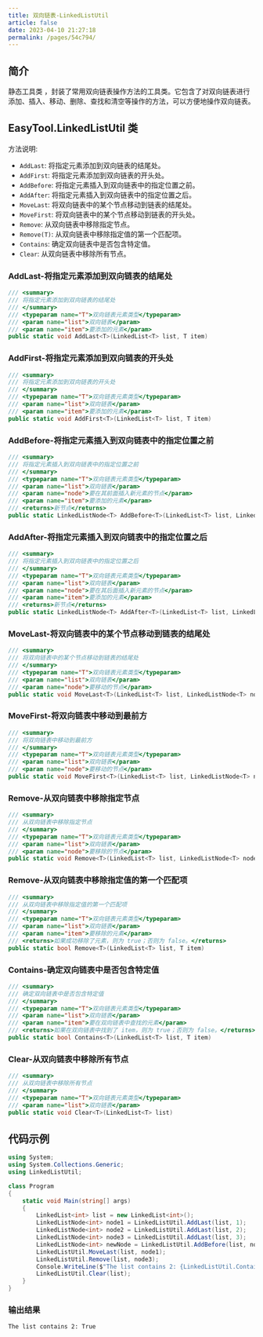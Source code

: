 ```yaml
---
title: 双向链表-LinkedListUtil
article: false
date: 2023-04-10 21:27:18
permalink: /pages/54c794/
---
```


## 简介

静态工具类 <Badge text="LinkedListUtil"/>，封装了常用双向链表操作方法的工具类。它包含了对双向链表进行添加、插入、移动、删除、查找和清空等操作的方法，可以方便地操作双向链表。

## EasyTool.LinkedListUtil 类

方法说明:

- `AddLast`: 将指定元素添加到双向链表的结尾处。
- `AddFirst`: 将指定元素添加到双向链表的开头处。
- `AddBefore`: 将指定元素插入到双向链表中的指定位置之前。
- `AddAfter`: 将指定元素插入到双向链表中的指定位置之后。
- `MoveLast`: 将双向链表中的某个节点移动到链表的结尾处。
- `MoveFirst`: 将双向链表中的某个节点移动到链表的开头处。
- `Remove`: 从双向链表中移除指定节点。
- `Remove(T)`: 从双向链表中移除指定值的第一个匹配项。
- `Contains`: 确定双向链表中是否包含特定值。
- `Clear`: 从双向链表中移除所有节点。

### AddLast-将指定元素添加到双向链表的结尾处

```csharp
/// <summary>
/// 将指定元素添加到双向链表的结尾处
/// </summary>
/// <typeparam name="T">双向链表元素类型</typeparam>
/// <param name="list">双向链表</param>
/// <param name="item">要添加的元素</param>
public static void AddLast<T>(LinkedList<T> list, T item)
```

### AddFirst-将指定元素添加到双向链表的开头处

```csharp
/// <summary>
/// 将指定元素添加到双向链表的开头处
/// </summary>
/// <typeparam name="T">双向链表元素类型</typeparam>
/// <param name="list">双向链表</param>
/// <param name="item">要添加的元素</param>
public static void AddFirst<T>(LinkedList<T> list, T item)
```

### AddBefore-将指定元素插入到双向链表中的指定位置之前

```csharp
/// <summary>
/// 将指定元素插入到双向链表中的指定位置之前
/// </summary>
/// <typeparam name="T">双向链表元素类型</typeparam>
/// <param name="list">双向链表</param>
/// <param name="node">要在其前面插入新元素的节点</param>
/// <param name="item">要添加的元素</param>
/// <returns>新节点</returns>
public static LinkedListNode<T> AddBefore<T>(LinkedList<T> list, LinkedListNode<T> node, T item)
```

### AddAfter-将指定元素插入到双向链表中的指定位置之后

```csharp
/// <summary>
/// 将指定元素插入到双向链表中的指定位置之后
/// </summary>
/// <typeparam name="T">双向链表元素类型</typeparam>
/// <param name="list">双向链表</param>
/// <param name="node">要在其后面插入新元素的节点</param>
/// <param name="item">要添加的元素</param>
/// <returns>新节点</returns>
public static LinkedListNode<T> AddAfter<T>(LinkedList<T> list, LinkedListNode<T> node, T item)
```

### MoveLast-将双向链表中的某个节点移动到链表的结尾处

```csharp
/// <summary>
/// 将双向链表中的某个节点移动到链表的结尾处
/// </summary>
/// <typeparam name="T">双向链表元素类型</typeparam>
/// <param name="list">双向链表</param>
/// <param name="node">要移动的节点</param>
public static void MoveLast<T>(LinkedList<T> list, LinkedListNode<T> node)
```

### MoveFirst-将双向链表中移动到最前方

```csharp
/// <summary>
/// 将双向链表中移动到最前方
/// </summary>
/// <typeparam name="T">双向链表元素类型</typeparam>
/// <param name="list">双向链表</param>
/// <param name="node">要移动的节点</param>
public static void MoveFirst<T>(LinkedList<T> list, LinkedListNode<T> node)
```

### Remove-从双向链表中移除指定节点

```csharp
/// <summary>
/// 从双向链表中移除指定节点
/// </summary>
/// <typeparam name="T">双向链表元素类型</typeparam>
/// <param name="list">双向链表</param>
/// <param name="node">要移除的节点</param>
public static void Remove<T>(LinkedList<T> list, LinkedListNode<T> node)
```

### Remove-从双向链表中移除指定值的第一个匹配项

```csharp
/// <summary>
/// 从双向链表中移除指定值的第一个匹配项
/// </summary>
/// <typeparam name="T">双向链表元素类型</typeparam>
/// <param name="list">双向链表</param>
/// <param name="item">要移除的元素</param>
/// <returns>如果成功移除了元素，则为 true；否则为 false。</returns>
public static bool Remove<T>(LinkedList<T> list, T item)
```

### Contains-确定双向链表中是否包含特定值

```csharp
/// <summary>
/// 确定双向链表中是否包含特定值
/// </summary>
/// <typeparam name="T">双向链表元素类型</typeparam>
/// <param name="list">双向链表</param>
/// <param name="item">要在双向链表中查找的元素</param>
/// <returns>如果在双向链表中找到了 item，则为 true；否则为 false。</returns>
public static bool Contains<T>(LinkedList<T> list, T item)
```

### Clear-从双向链表中移除所有节点

```csharp
/// <summary>
/// 从双向链表中移除所有节点
/// </summary>
/// <typeparam name="T">双向链表元素类型</typeparam>
/// <param name="list">双向链表</param>
public static void Clear<T>(LinkedList<T> list)
```

## 代码示例

```csharp
using System;
using System.Collections.Generic;
using LinkedListUtil;

class Program
{
    static void Main(string[] args)
    {
        LinkedList<int> list = new LinkedList<int>();
        LinkedListNode<int> node1 = LinkedListUtil.AddLast(list, 1);
        LinkedListNode<int> node2 = LinkedListUtil.AddLast(list, 2);
        LinkedListNode<int> node3 = LinkedListUtil.AddLast(list, 3);
        LinkedListNode<int> newNode = LinkedListUtil.AddBefore(list, node2, 4);
        LinkedListUtil.MoveLast(list, node1);
        LinkedListUtil.Remove(list, node3);
        Console.WriteLine($"The list contains 2: {LinkedListUtil.Contains(list, 2)}");
        LinkedListUtil.Clear(list);
    }
}
```

### 输出结果

```
The list contains 2: True
```